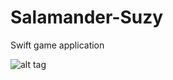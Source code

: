# Salamander-Suzy
Swift game application 


![alt tag](https://user-images.githubusercontent.com/15330574/28053674-875ab8e6-65c6-11e7-9c10-fc7a418154f1.png)
